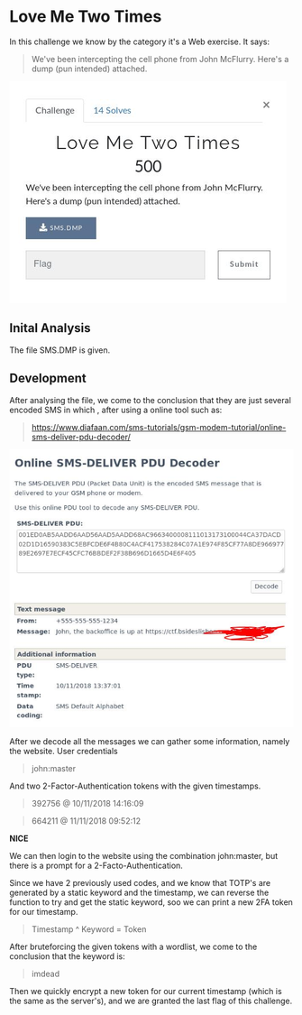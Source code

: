   # Love Me Two Times

<p> In this challenge we know by the category it's a Web exercise.
It says:</p>

> We've been intercepting the cell phone from John McFlurry. Here's a dump (pun intended) attached.

![Love Me Two Times](Images/Love_Me_Two_Times.jpg)

## Inital Analysis

The file SMS.DMP is given.

## Development

After analysing the file, we come to the conclusion that they are just several encoded SMS in which , after using a online tool such as:

> https://www.diafaan.com/sms-tutorials/gsm-modem-tutorial/online-sms-deliver-pdu-decoder/

![PCAP](Images/Love_Me_Two_Times_1.jpg)

After we decode all the messages we can gather some information, namely the website.
User credentials

>john:master

And two 2-Factor-Authentication tokens with the given timestamps.

>392756 @ 10/11/2018 14:16:09

>664211 @ 11/11/2018 09:52:12

__NICE__

We can then login to the website using the combination john:master, but there is a prompt for a 2-Facto-Authentication.

Since we have 2 previously used codes, and we know that TOTP's are generated by a static keyword and the timestamp, we can reverse the function to try and get the static keyword, soo we can print a new 2FA token for our timestamp.

> Timestamp ^ Keyword = Token

After bruteforcing the given tokens with a wordlist, we come to the conclusion that the keyword is:

> imdead

Then we quickly encrypt a new token for our current timestamp (which is the same as the server's), and we are granted the last flag of this challenge.